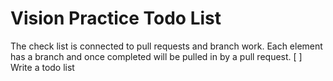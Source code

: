 # Vision Practice Todo List

The check list is connected to pull requests and branch work. Each element has a branch and once completed will be pulled in by a pull request.
[ ] Write a todo list